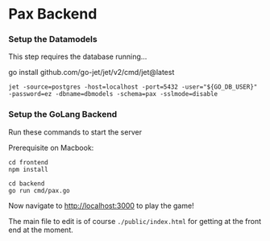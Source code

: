 # Pax Backend

### Setup the Datamodels

This step requires the database running...

go install github.com/go-jet/jet/v2/cmd/jet@latest

```
jet -source=postgres -host=localhost -port=5432 -user="${GO_DB_USER}" -password=ez -dbname=dbmodels -schema=pax -sslmode=disable
```

### Setup the GoLang Backend

Run these commands to start the server

Prerequisite on Macbook:

```
cd frontend
npm install
```

```
cd backend
go run cmd/pax.go
```

Now navigate to [http://localhost:3000](http://localhost:3000) to play the game!

The main file to edit is of course `./public/index.html` for getting at the front end at the moment.
